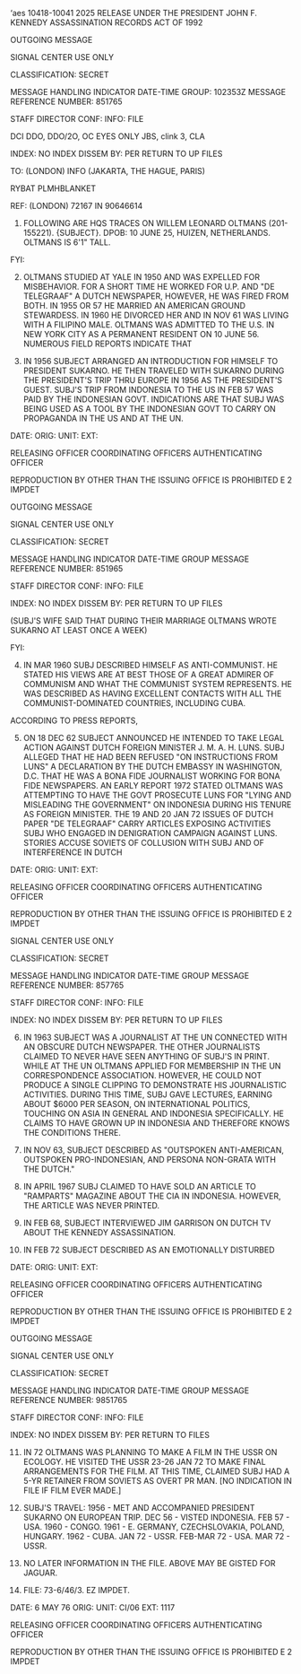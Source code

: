 ‘aes 10418-10041
2025 RELEASE UNDER THE PRESIDENT JOHN F. KENNEDY ASSASSINATION RECORDS ACT OF 1992

OUTGOING MESSAGE

SIGNAL CENTER USE ONLY

CLASSIFICATION: SECRET

MESSAGE HANDLING INDICATOR
DATE-TIME GROUP: 102353Z
MESSAGE REFERENCE NUMBER: 851765

STAFF DIRECTOR
CONF:
INFO: FILE

DCI
DDO, DDO/2O, OC
EYES ONLY JBS, clink 3, CLA

INDEX: NO INDEX
DISSEM BY: PER
RETURN TO UP FILES

TO: (LONDON) INFO (JAKARTA, THE HAGUE, PARIS)

RYBAT PLMHBLANKET

REF: (LONDON) 72167 IN 90646614

1. FOLLOWING ARE HQS TRACES ON WILLEM LEONARD OLTMANS (201-155221). {SUBJECT}. DPOB: 10 JUNE 25, HUIZEN, NETHERLANDS.
OLTMANS IS 6'1" TALL.

FYI:

2. OLTMANS STUDIED AT YALE IN 1950 AND WAS EXPELLED FOR MISBEHAVIOR. FOR A SHORT TIME HE WORKED FOR U.P. AND "DE TELEGRAAF" A DUTCH NEWSPAPER, HOWEVER, HE WAS FIRED FROM BOTH. IN 1955 OR 57 HE MARRIED AN AMERICAN GROUND STEWARDESS. IN 1960 HE DIVORCED HER AND IN NOV 61 WAS LIVING WITH A FILIPINO MALE. OLTMANS WAS ADMITTED TO THE U.S. IN NEW YORK CITY AS A PERMANENT RESIDENT ON 10 JUNE 56.
NUMEROUS FIELD REPORTS INDICATE THAT

3. IN 1956 SUBJECT ARRANGED AN INTRODUCTION FOR HIMSELF TO PRESIDENT SUKARNO. HE THEN TRAVELED WITH SUKARNO DURING THE PRESIDENT'S TRIP THRU EUROPE IN 1956 AS THE PRESIDENT'S GUEST. SUBJ'S TRIP FROM INDONESIA TO THE US IN FEB 57 WAS PAID BY THE INDONESIAN GOVT. INDICATIONS ARE THAT SUBJ WAS BEING USED AS A TOOL BY THE INDONESIAN GOVT TO CARRY ON PROPAGANDA IN THE US AND AT THE UN.

DATE:
ORIG:
UNIT:
EXT:

RELEASING OFFICER
COORDINATING OFFICERS
AUTHENTICATING OFFICER

REPRODUCTION BY OTHER THAN THE ISSUING OFFICE IS PROHIBITED
E 2 IMPDET

OUTGOING MESSAGE

SIGNAL CENTER USE ONLY

CLASSIFICATION: SECRET

MESSAGE HANDLING INDICATOR
DATE-TIME GROUP
MESSAGE REFERENCE NUMBER: 851965

STAFF DIRECTOR
CONF:
INFO: FILE

INDEX: NO INDEX
DISSEM BY: PER
RETURN TO UP FILES

(SUBJ'S WIFE SAID THAT DURING THEIR MARRIAGE OLTMANS WROTE SUKARNO AT LEAST ONCE A WEEK)

FYI:

4. IN MAR 1960 SUBJ DESCRIBED HIMSELF AS ANTI-COMMUNIST. HE STATED HIS VIEWS ARE AT BEST THOSE OF A GREAT ADMIRER OF COMMUNISM AND WHAT THE COMMUNIST SYSTEM REPRESENTS. HE WAS DESCRIBED AS HAVING EXCELLENT CONTACTS WITH ALL THE COMMUNIST-DOMINATED COUNTRIES, INCLUDING CUBA.

ACCORDING TO PRESS REPORTS,

5. ON 18 DEC 62 SUBJECT ANNOUNCED HE INTENDED TO TAKE LEGAL ACTION AGAINST DUTCH FOREIGN MINISTER J. M. A. H. LUNS. SUBJ ALLEGED THAT HE HAD BEEN REFUSED "ON INSTRUCTIONS FROM LUNS" A DECLARATION BY THE DUTCH EMBASSY IN WASHINGTON, D.C. THAT HE WAS A BONA FIDE JOURNALIST WORKING FOR BONA FIDE NEWSPAPERS. AN EARLY REPORT 1972 STATED OLTMANS WAS ATTEMPTING TO HAVE THE GOVT PROSECUTE LUNS FOR "LYING AND MISLEADING THE GOVERNMENT" ON INDONESIA DURING HIS TENURE AS FOREIGN MINISTER. THE 19 AND 20 JAN 72 ISSUES OF DUTCH PAPER "DE TELEGRAAF" CARRY ARTICLES EXPOSING ACTIVITIES SUBJ WHO ENGAGED IN DENIGRATION CAMPAIGN AGAINST LUNS. STORIES ACCUSE SOVIETS OF COLLUSION WITH SUBJ AND OF INTERFERENCE IN DUTCH

DATE:
ORIG:
UNIT:
EXT:

RELEASING OFFICER
COORDINATING OFFICERS
AUTHENTICATING OFFICER

REPRODUCTION BY OTHER THAN THE ISSUING OFFICE IS PROHIBITED
E 2 IMPDET

SIGNAL CENTER USE ONLY

CLASSIFICATION: SECRET

MESSAGE HANDLING INDICATOR
DATE-TIME GROUP
MESSAGE REFERENCE NUMBER: 857765

STAFF DIRECTOR
CONF:
INFO: FILE

INDEX: NO INDEX
DISSEM BY: PER
RETURN TO UP FILES

6. IN 1963 SUBJECT WAS A JOURNALIST AT THE UN CONNECTED WITH AN OBSCURE DUTCH NEWSPAPER. THE OTHER JOURNALISTS CLAIMED TO NEVER HAVE SEEN ANYTHING OF SUBJ'S IN PRINT. WHILE AT THE UN OLTMANS APPLIED FOR MEMBERSHIP IN THE UN CORRESPONDENCE ASSOCIATION. HOWEVER, HE COULD NOT PRODUCE A SINGLE CLIPPING TO DEMONSTRATE HIS JOURNALISTIC ACTIVITIES. DURING THIS TIME, SUBJ GAVE LECTURES, EARNING ABOUT $6000 PER SEASON, ON INTERNATIONAL POLITICS, TOUCHING ON ASIA IN GENERAL AND INDONESIA SPECIFICALLY. HE CLAIMS TO HAVE GROWN UP IN INDONESIA AND THEREFORE KNOWS THE CONDITIONS THERE.

7. IN NOV 63, SUBJECT DESCRIBED AS "OUTSPOKEN ANTI-AMERICAN, OUTSPOKEN PRO-INDONESIAN, AND PERSONA NON-GRATA WITH THE DUTCH."

8. IN APRIL 1967 SUBJ CLAIMED TO HAVE SOLD AN ARTICLE TO "RAMPARTS" MAGAZINE ABOUT THE CIA IN INDONESIA. HOWEVER, THE ARTICLE WAS NEVER PRINTED.

9. IN FEB 68, SUBJECT INTERVIEWED JIM GARRISON ON DUTCH TV ABOUT THE KENNEDY ASSASSINATION.

10. IN FEB 72 SUBJECT DESCRIBED AS AN EMOTIONALLY DISTURBED

DATE:
ORIG:
UNIT:
EXT:

RELEASING OFFICER
COORDINATING OFFICERS
AUTHENTICATING OFFICER

REPRODUCTION BY OTHER THAN THE ISSUING OFFICE IS PROHIBITED
E 2 IMPDET

OUTGOING MESSAGE

SIGNAL CENTER USE ONLY

CLASSIFICATION: SECRET

MESSAGE HANDLING INDICATOR
DATE-TIME GROUP
MESSAGE REFERENCE NUMBER: 9851765

STAFF DIRECTOR
CONF:
INFO: FILE

INDEX: NO INDEX
DISSEM BY: PER
RETURN TO FILES

11. IN 72 OLTMANS WAS PLANNING TO MAKE A FILM IN THE USSR ON ECOLOGY. HE VISITED THE USSR 23-26 JAN 72 TO MAKE FINAL ARRANGEMENTS FOR THE FILM. AT THIS TIME, CLAIMED SUBJ HAD A 5-YR RETAINER FROM SOVIETS AS OVERT PR MAN. [NO INDICATION IN FILE IF FILM EVER MADE.]

12. SUBJ'S TRAVEL: 1956 - MET AND ACCOMPANIED PRESIDENT SUKARNO ON EUROPEAN TRIP. DEC 56 - VISTED INDONESIA. FEB 57 - USA. 1960 - CONGO. 1961 - E. GERMANY, CZECHSLOVAKIA, POLAND, HUNGARY. 1962 - CUBA. JAN 72 - USSR. FEB-MAR 72 - USA. MAR 72 - USSR.

13. NO LATER INFORMATION IN THE FILE. ABOVE MAY BE GISTED FOR JAGUAR.

14. FILE: 73-6/46/3. EZ IMPDET.

DATE: 6 MAY 76
ORIG:
UNIT: CI/06
EXT: 1117

RELEASING OFFICER
COORDINATING OFFICERS
AUTHENTICATING OFFICER

REPRODUCTION BY OTHER THAN THE ISSUING OFFICE IS PROHIBITED
E 2 IMPDET
